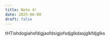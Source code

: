```yaml
---
title: Note 4!
date: 2025-06-08
draft: false
---
```



tHTishdogiahsfdigjaofdsigjofsdjglkdasjglkfdjglks